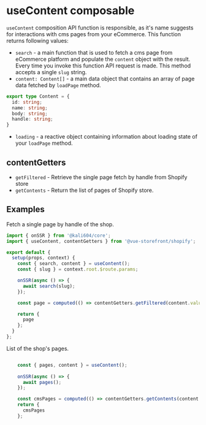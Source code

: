 # useContent composable

`useContent` composition API function is responsible, as it's name suggests for interactions with cms pages from your eCommerce. This function returns following values:

- `search` - a main function that is used to fetch a cms page from eCommerce platform and populate the `content` object with the result. Every time you invoke this function API request is made. This method accepts a single `slug` string.
- `content: Content[]` - a main data object that contains an array of page data fetched by `loadPage` method.
```typescript
export type Content = {
  id: string;
  name: string;
  body: string;
  handle: string;
}
```
- `loading` - a reactive object containing information about loading state of your `loadPage` method.

## contentGetters

- `getFiltered` - Retrieve the single page fetch by handle from Shopify store 
- `getContents` - Return the list of pages of Shopify store.

## Examples

Fetch a single page by handle of the shop.

```javascript
import { onSSR } from '@kali604/core';
import { useContent, contentGetters } from '@vue-storefront/shopify';

export default {
  setup(props, context) {
    const { search, content } = useContent();
    const { slug } = context.root.$route.params;

    onSSR(async () => {
      await search(slug);
    });

    const page = computed(() => contentGetters.getFiltered(content.value));

    return {
      page
    };
  }
};
```

List of the shop's pages.

```javascript

    const { pages, content } = useContent();
    
    onSSR(async () => {
      await pages();
    });

    const cmsPages = computed(() => contentGetters.getContents(content.value));
    return {
      cmsPages
    };

```
